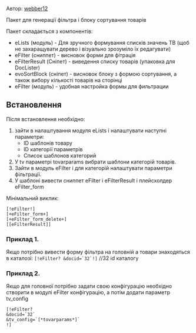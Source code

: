 Автор: [webber12](https://github.com/webber12)

Пакет для генерації фільтра і блоку сортування товарів

Пакет складається з компонентів:
* eLists (модуль) - Для зручного формування списків значень ТВ (щоб не захаращувати дерево і візуально зрозуміло їх редагувати)
* eFilter (сниппет) - висновок форми для фітрація
* eFilterResult (Сніпет) - виведення списку товарів (упаковка для DocLister)
* evoSortBlock (сніпет) - висновок блоку з формою сортування, а також вибору кількості товарів на сторінці
* eFilter (модуль) - удобная настройка формы для фильтрации


## Встановлення
Після встановлення необхідно:
1. зайти в налаштування модуля eLists і налаштувати наступні параметри:
    * ID шаблонів товару
    * ID категорії параметрів
    * Список шаблонов категорий
2. У tv параметрі tovarparams вибрати шаблони категорій товарів.
3. Зайти в модуль eFilter і для категорій налаштувати параметри фільтрації.
4. У шаблоні вивести сниппет eFilter і eFilterResult і плейсхолдер eFilter_form

Мінімальний виклик:
```
[!eFilter!]
[+eFilter_form+]
[+eFilter_form_delete+]
[[eFilterResult]]

```


### Приклад 1.
Якщо потрібно вивести форму фільтра на головній а товари знаходяться в каталозі:
```[!eFilter? &docid=`32`!]``` //32 id каталогу
### Приклад 2.
Якщо для головної потрібно задати свою конфігурацію необхідно створити в модулі eFilter конфігурацію, а потім додати
параметр tv_config
````
[!eFilter?
&docid=`32`
&tv_config=`[*tovarparams*]`
!]
````
